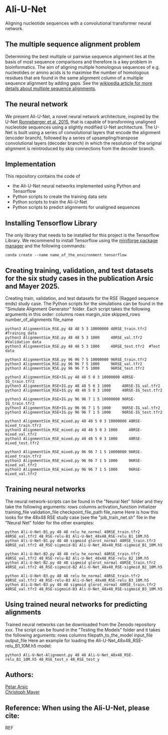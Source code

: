 # Ali-U-Net
Aligning nucleotide sequences with a convolutional transformer neural network.

## The multiple sequence alignment problem
Determining the best multiple or pairwise sequence alignment lies at the basis of most sequence comparisons and therefore is a key problem in bioinformatics. The aim of aligning multiple homologous sequences of e.g. nucleotides or amino acids is to maximise the number of homologous residues that are found in the same alignment column of a multiple sequence alignment by adding gaps. See the [wikipedia article for more details about multiple sequence alignments](https://en.wikipedia.org/wiki/Multiple_sequence_alignment).

## The neural network
We present Ali-U-Net, a novel neural network architecture, inspired by the U-Net [Ronneberger et al. 2015](http://arxiv.org/abs/1505.04597), that is capable of transforming unaligned nucleotide sequences using a slightly modified U-Net architecture. The U-Net is built using a series of convolutional layers that encode the alignment (encoder branch), followed by a series of upsampling/transpose convolutional layers (decoder branch) in which the resolution of the original alignment is reintroduced by skip connections from the decoder branch. 

## Implementation
This repository contains the code of 
- the Ali-U-Net neural networks implemented using Python and Tensorflow
- Python scripts to create the training data sets
- Python scripts to train the Ali-U-Net
- Python scripts to predict alignments for unaligned sequences

## Installing Tensorflow Library
The only library that needs to be installed for this project is the Tensorflow Library.
We recommend to install Tensorflow using the [miniforge package manager](https://github.com/conda-forge/miniforge)
and the following commands:
```
conda create --name name_of_the_environment tensorflow
```

## Creating training, validation, and test datasets for the six study cases in the publication Arsic and Mayer 2025.
Creating train, validation, and test datasets for the RSE (Ragged sequence ends) study case.
The Python scripts for the simulations can be found in the "Simulate Alignment Generator" folder. Each script takes the following arguments in this order:
columns rows margin_size skipped_rows number_of_alignments file_name
```
python3 AlignmentSim_RSE.py 48 48 5 3 10000000 48RSE_train.tfr2 #Training data
python3 AlignmentSim_RSE.py 48 48 5 3 1000     48RSE_val.tfr2   #Validation data
python3 AlignmentSim_RSE.py 48 48 5 3 1000     48RSE_test.tfr2  #Test data

python3 AlignmentSim_RSE.py 96 96 7 5 10000000 96RSE_train.tfr2
python3 AlignmentSim_RSE.py 96 96 7 5 1000     96RSE_val.tfr2
python3 AlignmentSim_RSE.py 96 96 7 5 1000     96RSE_test.tfr2

python3 AlignmentSim_RSE+IG.py 48 48 5 0 3 10000000 48RSE-IG_train.tfr2
python3 AlignmentSim_RSE+IG.py 48 48 5 0 3 1000     48RSE-IG_val.tfr2
python3 AlignmentSim_RSE+IG.py 48 48 5 0 3 1000     48RSE-IG_test.tfr2

python3 AlignmentSim_RSE+IG.py 96 96 7 1 5 10000000 96RSE-IG_train.tfr2
python3 AlignmentSim_RSE+IG.py 96 96 7 1 5 1000     96RSE-IG_val.tfr2
python3 AlignmentSim_RSE+IG.py 96 96 7 1 5 1000     96RSE-IG_test.tfr2

python3 AlignmentSim_RSE_mixed.py 48 48 5 0 3 10000000 48RSE-mixed_train.tfr2
python3 AlignmentSim_RSE_mixed.py 48 48 5 0 3 1000     48RSE-mixed_val.tfr2
python3 AlignmentSim_RSE_mixed.py 48 48 5 0 3 1000     48RSE-mixed_test.tfr2

python3 AlignmentSim_RSE_mixed.py 96 96 7 1 5 10000000 96RSE-mixed_train.tfr2
python3 AlignmentSim_RSE_mixed.py 96 96 7 1 5 1000     96RSE-mixed_val.tfr2
python3 AlignmentSim_RSE_mixed.py 96 96 7 1 5 1000     96RSE-mixed_val.tfr2
```

## Training neural networks
The neural network-scripts can be found in the "Neural Net" folder and they take the following arguments:
rows columns activation_function initializer training_file validation_file checkpoint_file_path file_name
Here is how this looks for the 48x48 RSE study case (see the "job_train_net.sh" file in the "Neural Net" folder for the other examples:
```
python Ali-U-Net-B1.py 48 48 relu he_normal 48RSE_train.tfr2 48RSE_val.tfr2 48_RSE-relu-B1 Ali-U-Net_48x48_RSE-relu_B1_10M.h5
python Ali-U-Net-B1.py 48 48 sigmoid glorot_normal 48RSE_train.tfr2 48RSE_val.tfr2 48_RSE-sigmoid-B1 Ali-U-Net_48x48_RSE-sigmoid_B1_10M.h5

python Ali-U-Net-B2.py 48 48 relu he_normal 48RSE_train.tfr2 48RSE_val.tfr2 48_RSE-relu-B2 Ali-U-Net_48x48_RSE-relu_B2_10M.h5
python Ali-U-Net-B2.py 48 48 sigmoid glorot_normal 48RSE_train.tfr2 48RSE_val.tfr2 48_RSE-sigmoid-B2 Ali-U-Net_48x48_RSE-sigmoid_B2_10M.h5

python Ali-U-Net-B3.py 48 48 relu he_normal 48RSE_train.tfr2 48RSE_val.tfr2 48_RSE-relu-B3 Ali-U-Net_48x48_RSE-relu_B3_10M.h5
python Ali-U-Net-B3.py 48 48 sigmoid glorot_normal 48RSE_train.tfr2 48RSE_val.tfr2 48_RSE-sigmoid-B3 Ali-U-Net_48x48_RSE-sigmoid_B3_10M.h5
```

## Using trained neural networks for predicting alignments
Trained neural networks can be downloaded from the Zenodo repository xxx.
The script can be found in the "Testing the Models" folder and it takes the following arguments:
rows columns filepath_to_the_model input_file output_file
Here an example for loading the Ali-U-Net_48x48_RSE-relu_B1_10M.h5 model:
```
python3 Ali-U-Net-Alignment.py 48 48 Ali-U-Net_48x48_RSE-relu_B1_10M.h5 48_RSE_test_x 48_RSE_test_y
```

## Authors:
[Petar Arsic](https://bonn.leibniz-lib.de/de/forschung)\
[Christoph Mayer](https://leibniz-lib.de/de/ueber-das-lib/mitarbeitende/christoph-mayer.html)

## Reference: When using the Ali-U-Net, please cite:
REF


